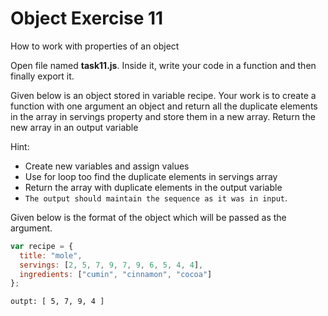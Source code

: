 # Object Exercise 11

How to work with properties of an object

Open file named **task11.js**. Inside it, write your code in a function and then finally export it.

Given below is an object stored in variable recipe. Your work is to create a function with 
one argument an object and return all the duplicate elements in the array in servings property
 and store them in a new array.
Return the new array in an output variable

Hint:
- Create new variables and assign values
- Use for loop too find the duplicate elements in servings array
- Return the array with duplicate elements in the output variable
- `The output should maintain the sequence as it was in input`.

Given below is the format of the object which will be passed as the argument.

```js
var recipe = {
  title: "mole",
  servings: [2, 5, 7, 9, 7, 9, 6, 5, 4, 4],
  ingredients: ["cumin", "cinnamon", "cocoa"]
};
```

```
outpt: [ 5, 7, 9, 4 ]
```
